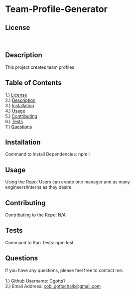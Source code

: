 # Team-Profile-Generator

## <section id = "License">License</section>
 <br>
 

## <section id = "Description">Description</section>
This project creates team profiles

## Table of Contents
1.) <a href = "#License">License</a><br>
2.) <a href = "#Description">Description</a><br>
3.) <a href = "#Installation">Installation</a> <br>
4.) <a href = "#Usage">Usage</a><br>
5.) <a href = "#Contributing">Contributing</a><br>
6.) <a href = "#Tests">Tests</a><br>
7.) <a href = "#Questions">Questions</a>

## <section id = "Installation">Installation</section>
Command to Install Dependencies: npm i

## <section id = "Usage">Usage</section>
Using the Repo: Users can create one manager and as many engineers/interns as they desire.

## <section id = "Contributing">Contributing</section>
Contributing to the Repo: N/A

## <section id = "Tests">Tests</section>
Command to Run Tests: npm test

## <section id = "Questions">Questions</section>
If you have any questions, please feel free to contact me: <br><br>
1.) Github Username: Cgotts1 <br>
2.) Email Address: cobi.gottschalk@gmail.com
